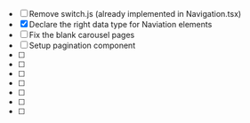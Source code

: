 - [ ] Remove switch.js (already implemented in Navigation.tsx)
- [x] Declare the right data type for Naviation elements
- [ ] Fix the blank carousel pages
- [ ] Setup pagination component
- [ ]
- [ ]
- [ ]
- [ ]
- [ ]
- [ ]
- [ ]